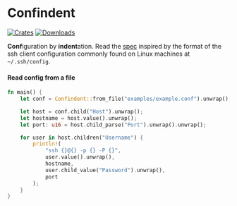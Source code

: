 # Confindent
[![Crates](https://flat.badgen.net/crates/v/confindent)][crate]
[![Downloads](https://flat.badgen.net/crates/d/confindent)][crate]

[crate]: https://crates.io/crates/confindent

**Conf**iguration by **indent**ation. Read the [spec](spec.md) inspired by
the format of the ssh client configuration commonly found on Linux machines
at `~/.ssh/config`.

#### Read config from a file
```rust
fn main() {
	let conf = Confindent::from_file("examples/example.conf").unwrap();

	let host = conf.child("Host").unwrap();
	let hostname = host.value().unwrap();
	let port: u16 = host.child_parse("Port").unwrap().unwrap();

	for user in host.children("Username") {
		println!(
			"ssh {}@{} -p {} -P {}",
			user.value().unwrap(),
			hostname,
			user.child_value("Password").unwrap(),
			port
		);
	}
}
```
